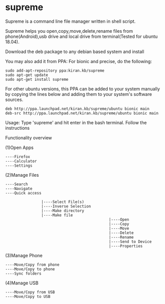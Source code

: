 # supreme
Supreme is a command line file manager written in shell script.

Supreme helps you open,copy,move,delete,rename files from phone(Android),usb drive and local drive from terminal(Tested for ubuntu 18.04).

Download the deb package to any debian based system and install

You may also add it from PPA:
For bionic and precise, do the following:

    sudo add-apt-repository ppa:kiran.kb/supreme
    sudo apt-get update
    sudo apt-get install supreme
    
For other ubuntu versions, this PPA can be added to your system manually by copying the lines below and adding them to your system's software sources.

    deb http://ppa.launchpad.net/kiran.kb/supreme/ubuntu bionic main 
    deb-src http://ppa.launchpad.net/kiran.kb/supreme/ubuntu bionic main

Usage: Type 'supreme' and hit enter in the bash terminal. Follow the instructions

Functionality overview

(1)Open Apps  


    ----Firefox                                                                                                                                     
    ----Calculator                                                                                                                  
    ----Settings                                                                                                                    
    
(2)Manage Files   


    ----Search                                                                                                                             
    ----Navigate                                                                                                                          
    ----Quick access                                                                                                                
    
                    |----Select File(s)
                    |----Inverse Selection
                    |----Make directory
                    |----Make file
                                                  |----Open
                                                  |----Copy
                                                  |----Move
                                                  |----Delete
                                                  |----Rename
                                                  |----Send to Device
                                                  |----Properties

(3)Manage Phone    


    ----Move/Copy from phone                                                                                                        
    ----Move/Copy to phone                                                                                                          
    ----Sync folders                                                                                                                                                                                                                              
    
(4)Manage USB 


    ----Move/Copy from USB                                                                                                          
    ----Move/Copy to USB                                                                                                            
    
